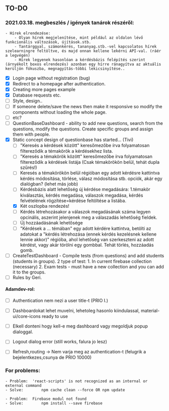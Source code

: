## TO-DO

### 2021.03.18. megbeszlés / igények tanárok részéről:

	- Hírek elrendezése: 
		- Olyan hírek megjelenítése, mint például az oldalon lévő funkcionális változások, újítások.stb.
		- Tantárggyal, számonkérés, tananyag.stb.-vel kapcsolatos hírek szelearningre feltöltve, és majd onnan kellene lekérni API-val. (ráér a legvégén)
		- Hírek legyenek hasonlóan a kérdésbázis felépítés szerint (árnyékolt boxos elrendezés) azonban egy hírre ránagyítva az aktuális kerüljön fókuszba, megnagyítás-többi lekicsinyítése..		



- [x] Login page without registration (bug)
- [x] Redirect to a homepage after authentication.
- [x] Creating more pages example
- [x] Database requests etc.
- [ ] Style, design..
- [ ] If someone delete/save the news then make it responsive so modify the components without loading the whole page.
- [ ] etc?
- [ ] QuestionBaseDashboard - ability to add new questions, search from the questions, modify the questions. Create specific groups and assign them with people.
- [x] Static concept design of questionbase has started... (Tivi)
	- [ ] "Keresés a kérdések között" keresőmezőbe írva folyamatosan filtereződik a témakörök a kérdésekhez lista.
	- [ ] "Keresés a témakörök között" keresőmezőbe írva folyamatosan filtereződik a kérdések listája (Csak témakörökön belül, tehát dupla szűrés!)
	- [ ] Keresés a témakörökön belül régióban egy adott kérdésre kattintva kérdés módosítása, törlése, válasz módosítása stb. opciók, akár egy dialógban? (lehet más jobb)
	- [ ] Kérdésbázis alatt lehetőség új kérdése megadására: 1.témakör kiválasztás, kérdés megadása, válaszok megadása, kérdés felvételének rögzítése=kérdése feltöltése a listába.
	- [x] Két oszlopba rendezés!
	- [ ] Kérdés létrehozásakor a válaszok megadásának száma legyen opcinális, aszerint jelenjenek meg a válaszadás lehetőség fieldek.
	- [ ] Új hozzáadásának lehetősége
	- [ ] "Kérdések a ... témában" egy adott kérdére kattintva, betölti az adatokat a "kérdés létrehozása (ennek kérdés kezelésnek kellene lennie akkor)" régióba, ahol lehetőség van szerkeszteni az adott kérdést, vagy akár törölni egy gombbal. Tehát törlés, hozzáadás gomb.
- [ ] CreateTestDashboard - Compile tests (from questions) and add students (students in groups). 2 type of test: 1. In current firebase collection (necessary) 2. Exam tests - must have a new collection and you can add it to the groups.
- [ ] Rules by Geri.

#### Adamdev-rol:
- [ ]  Authentication nem nezi a user title-t (PRIO I.)
- [ ]  Dashboardokat lehet muvelni, lehetoleg hasonlo kiindulassal, material-ui/core-icons ready to use
- [ ]  Elkell donteni hogy kell-e meg dashboard vagy megoldjuk popup dialoggal.
- [ ]  Logout dialog error (still works, falura jo lesz)
- [ ]  Refresh,routing -> Nem varja meg az authentication-t (felugrik a bejelentkezes,csunya de PRIO 10000)




### For problems:

	- Problem: 	'react-scripts' is not recognized as an internal or external command
	- Solve:		npm cache clean --force OR npm update
	
	- Problem:	Firebase modul not found
	- Solve:		npm install --save firebase




